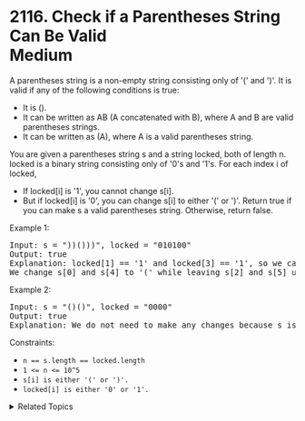 # 2116. Check if a Parentheses String Can Be Valid<br> Medium

A parentheses string is a non-empty string consisting only of '(' and ')'. It is valid if any of the following conditions is true:

- It is ().
- It can be written as AB (A concatenated with B), where A and B are valid parentheses strings.
- It can be written as (A), where A is a valid parentheses string.

You are given a parentheses string s and a string locked, both of length n. locked is a binary string consisting only of '0's and '1's. For each index i of locked,

- If locked[i] is '1', you cannot change s[i].
- But if locked[i] is '0', you can change s[i] to either '(' or ')'.
Return true if you can make s a valid parentheses string. Otherwise, return false.

Example 1:

<pre>
Input: s = "))()))", locked = "010100"
Output: true
Explanation: locked[1] == '1' and locked[3] == '1', so we cannot change s[1] or s[3].
We change s[0] and s[4] to '(' while leaving s[2] and s[5] unchanged to make s valid.
</pre>

Example 2:

<pre>
Input: s = "()()", locked = "0000"
Output: true
Explanation: We do not need to make any changes because s is already valid.
</pre>

Constraints:

- `n == s.length == locked.length`
- `1 <= n <= 10^5`
- `s[i] is either '(' or ')'.`
- `locked[i] is either '0' or '1'.`

<details>

<summary> Related Topics </summary>

-   `Stack`
-   `String`

</details>
